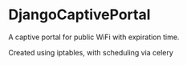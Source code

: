 # DjangoCaptivePortal 
A captive portal for public WiFi with expiration time.

Created using iptables, with scheduling via celery
